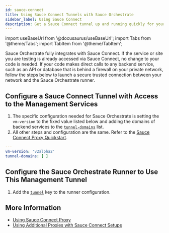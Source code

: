 ```yaml
---
id: sauce-connect
title: Using Sauce Connect Tunnels with Sauce Orchestrate
sidebar_label: Using Sauce Connect
description: Get a Sauce Connect tunnel up and running quickly for your Sauce Orchestrate tests.
---
```


import useBaseUrl from '@docusaurus/useBaseUrl';
import Tabs from '@theme/Tabs';
import TabItem from '@theme/TabItem';

Sauce Orchestrate fully integrates with Sauce Connect. If the service or site you are testing is already accessed via Sauce Connect, no change to your code is needed.
If your code makes direct calls to any backend service, such as an API or database that is behind a firewall on your private network, follow the steps below to launch a secure trusted connection between your network and the Sauce Orchestrate runner.




## Configure a Sauce Connect Tunnel with Access to the Management Services

1.  The specific configuration needed for Sauce Orchestrate is setting the `vm-version` to the fixed value listed below and adding the domains of backend services to the [`tunnel-domains`](/dev/cli/sauce-connect-proxy/#--tunnel-domains) list.
2.  All other steps and configuration are the same. Refer to the [Sauce Connect Proxy Quickstart](/secure-connections/sauce-connect/quickstart/).


```yaml
---
vm-version: 'v2alpha2'
tunnel-domains: [ ]
```

## Configure the Sauce Orchestrate Runner to Use This Management Tunnel

1. Add the [`tunnel`](/secure-connections/orchestrate/saucectl-configuration/#tunnel) key to the runner configuration.


## More Information

- [Using Sauce Connect Proxy](/secure-connections/sauce-connect)
- [Using Additional Proxies with Sauce Connect Setups](/secure-connections/sauce-connect/setup-configuration/additional-proxies)